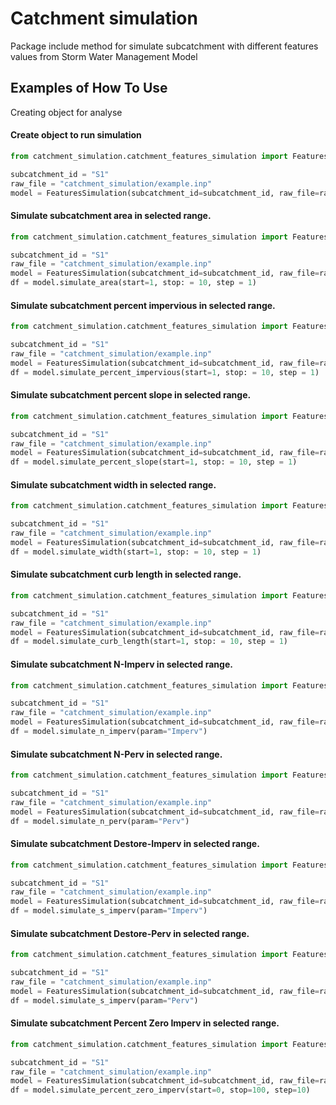 # Catchment simulation
Package include method for simulate subcatchment with different features values from Storm Water Management Model

## Examples of How To Use 

Creating object for analyse

#### Create object to run simulation

```python
from catchment_simulation.catchment_features_simulation import FeaturesSimulation

subcatchment_id = "S1"
raw_file = "catchment_simulation/example.inp"
model = FeaturesSimulation(subcatchment_id=subcatchment_id, raw_file=raw_file)
```

#### Simulate subcatchment area in selected range.

```python
from catchment_simulation.catchment_features_simulation import FeaturesSimulation

subcatchment_id = "S1"
raw_file = "catchment_simulation/example.inp"
model = FeaturesSimulation(subcatchment_id=subcatchment_id, raw_file=raw_file)
df = model.simulate_area(start=1, stop: = 10, step = 1)
```

#### Simulate subcatchment percent impervious in selected range.

```python
from catchment_simulation.catchment_features_simulation import FeaturesSimulation

subcatchment_id = "S1"
raw_file = "catchment_simulation/example.inp"
model = FeaturesSimulation(subcatchment_id=subcatchment_id, raw_file=raw_file)
df = model.simulate_percent_impervious(start=1, stop: = 10, step = 1)
```

#### Simulate subcatchment percent slope in selected range.

```python
from catchment_simulation.catchment_features_simulation import FeaturesSimulation

subcatchment_id = "S1"
raw_file = "catchment_simulation/example.inp"
model = FeaturesSimulation(subcatchment_id=subcatchment_id, raw_file=raw_file)
df = model.simulate_percent_slope(start=1, stop: = 10, step = 1)
```

#### Simulate subcatchment width in selected range.

```python
from catchment_simulation.catchment_features_simulation import FeaturesSimulation

subcatchment_id = "S1"
raw_file = "catchment_simulation/example.inp"
model = FeaturesSimulation(subcatchment_id=subcatchment_id, raw_file=raw_file)
df = model.simulate_width(start=1, stop: = 10, step = 1)
```
#### Simulate subcatchment curb length in selected range.

```python
from catchment_simulation.catchment_features_simulation import FeaturesSimulation

subcatchment_id = "S1"
raw_file = "catchment_simulation/example.inp"
model = FeaturesSimulation(subcatchment_id=subcatchment_id, raw_file=raw_file)
df = model.simulate_curb_length(start=1, stop: = 10, step = 1)
```

#### Simulate subcatchment N-Imperv in selected range.

```python
from catchment_simulation.catchment_features_simulation import FeaturesSimulation

subcatchment_id = "S1"
raw_file = "catchment_simulation/example.inp"
model = FeaturesSimulation(subcatchment_id=subcatchment_id, raw_file=raw_file)
df = model.simulate_n_imperv(param="Imperv")
```

#### Simulate subcatchment N-Perv in selected range.

```python
from catchment_simulation.catchment_features_simulation import FeaturesSimulation

subcatchment_id = "S1"
raw_file = "catchment_simulation/example.inp"
model = FeaturesSimulation(subcatchment_id=subcatchment_id, raw_file=raw_file)
df = model.simulate_n_perv(param="Perv")
```

#### Simulate subcatchment Destore-Imperv in selected range.

```python
from catchment_simulation.catchment_features_simulation import FeaturesSimulation

subcatchment_id = "S1"
raw_file = "catchment_simulation/example.inp"
model = FeaturesSimulation(subcatchment_id=subcatchment_id, raw_file=raw_file)
df = model.simulate_s_imperv(param="Imperv")
```

#### Simulate subcatchment Destore-Perv in selected range.

```python
from catchment_simulation.catchment_features_simulation import FeaturesSimulation

subcatchment_id = "S1"
raw_file = "catchment_simulation/example.inp"
model = FeaturesSimulation(subcatchment_id=subcatchment_id, raw_file=raw_file)
df = model.simulate_s_imperv(param="Perv")
```

#### Simulate subcatchment Percent Zero Imperv in selected range.

```python
from catchment_simulation.catchment_features_simulation import FeaturesSimulation

subcatchment_id = "S1"
raw_file = "catchment_simulation/example.inp"
model = FeaturesSimulation(subcatchment_id=subcatchment_id, raw_file=raw_file)
df = model.simulate_percent_zero_imperv(start=0, stop=100, step=10)
```